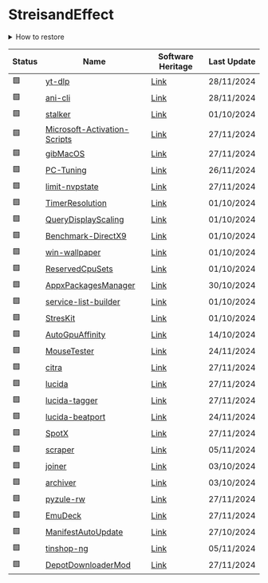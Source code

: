 # StreisandEffect

<details><summary>How to restore</summary>

## General instructions

1. Clone the `archive` branch

```bash
git clone --branch archive https://github.com/your-username/your-repo streisandeffect
```

2. Restore from bundle

```bash
git clone streisandeffect/FILE.bundle
```

## Download only a specific backup

```bash
git clone --no-checkout --depth=1 --no-tags --branch archive https://github.com/your-username/your-repo streisandeffect
git -C streisandeffect restore --staged FILE.bundle
git -C streisandeffect checkout FILE.bundle
git clone streisandeffect/FILE.bundle
```

</details>

| Status | Name | Software Heritage | Last Update |
| - | - | - | - |
| 🟩 | [yt-dlp](https://github.com/yt-dlp/yt-dlp) | [Link](https://archive.softwareheritage.org/browse/origin/directory/?origin_url=https://github.com/yt-dlp/yt-dlp) | 28/11/2024 |
| 🟩 | [ani-cli](https://github.com/pystardust/ani-cli) | [Link](https://archive.softwareheritage.org/browse/origin/directory/?origin_url=https://github.com/pystardust/ani-cli) | 28/11/2024 |
| 🟩 | [stalker](https://github.com/marios-commissions/stalker) | [Link](https://archive.softwareheritage.org/browse/origin/directory/?origin_url=https://github.com/marios-commissions/stalker) | 01/10/2024 |
| 🟩 | [Microsoft-Activation-Scripts](https://github.com/massgravel/Microsoft-Activation-Scripts) | [Link](https://archive.softwareheritage.org/browse/origin/directory/?origin_url=https://github.com/massgravel/Microsoft-Activation-Scripts) | 27/11/2024 |
| 🟩 | [gibMacOS](https://github.com/corpnewt/gibMacOS) | [Link](https://archive.softwareheritage.org/browse/origin/directory/?origin_url=https://github.com/corpnewt/gibMacOS) | 27/11/2024 |
| 🟩 | [PC-Tuning](https://github.com/valleyofdoom/PC-Tuning) | [Link](https://archive.softwareheritage.org/browse/origin/directory/?origin_url=https://github.com/valleyofdoom/PC-Tuning) | 26/11/2024 |
| 🟩 | [limit-nvpstate](https://github.com/valleyofdoom/limit-nvpstate) | [Link](https://archive.softwareheritage.org/browse/origin/directory/?origin_url=https://github.com/valleyofdoom/limit-nvpstate) | 27/11/2024 |
| 🟩 | [TimerResolution](https://github.com/valleyofdoom/TimerResolution) | [Link](https://archive.softwareheritage.org/browse/origin/directory/?origin_url=https://github.com/valleyofdoom/TimerResolution) | 01/10/2024 |
| 🟩 | [QueryDisplayScaling](https://github.com/valleyofdoom/QueryDisplayScaling) | [Link](https://archive.softwareheritage.org/browse/origin/directory/?origin_url=https://github.com/valleyofdoom/QueryDisplayScaling) | 01/10/2024 |
| 🟩 | [Benchmark-DirectX9](https://github.com/valleyofdoom/Benchmark-DirectX9) | [Link](https://archive.softwareheritage.org/browse/origin/directory/?origin_url=https://github.com/valleyofdoom/Benchmark-DirectX9) | 01/10/2024 |
| 🟩 | [win-wallpaper](https://github.com/valleyofdoom/win-wallpaper) | [Link](https://archive.softwareheritage.org/browse/origin/directory/?origin_url=https://github.com/valleyofdoom/win-wallpaper) | 01/10/2024 |
| 🟩 | [ReservedCpuSets](https://github.com/valleyofdoom/ReservedCpuSets) | [Link](https://archive.softwareheritage.org/browse/origin/directory/?origin_url=https://github.com/valleyofdoom/ReservedCpuSets) | 01/10/2024 |
| 🟩 | [AppxPackagesManager](https://github.com/valleyofdoom/AppxPackagesManager) | [Link](https://archive.softwareheritage.org/browse/origin/directory/?origin_url=https://github.com/valleyofdoom/AppxPackagesManager) | 30/10/2024 |
| 🟩 | [service-list-builder](https://github.com/valleyofdoom/service-list-builder) | [Link](https://archive.softwareheritage.org/browse/origin/directory/?origin_url=https://github.com/valleyofdoom/service-list-builder) | 01/10/2024 |
| 🟩 | [StresKit](https://github.com/valleyofdoom/StresKit) | [Link](https://archive.softwareheritage.org/browse/origin/directory/?origin_url=https://github.com/valleyofdoom/StresKit) | 01/10/2024 |
| 🟩 | [AutoGpuAffinity](https://github.com/valleyofdoom/AutoGpuAffinity) | [Link](https://archive.softwareheritage.org/browse/origin/directory/?origin_url=https://github.com/valleyofdoom/AutoGpuAffinity) | 14/10/2024 |
| 🟩 | [MouseTester](https://github.com/valleyofdoom/MouseTester) | [Link](https://archive.softwareheritage.org/browse/origin/directory/?origin_url=https://github.com/valleyofdoom/MouseTester) | 24/11/2024 |
| 🟩 | [citra](https://github.com/PabloMK7/citra) | [Link](https://archive.softwareheritage.org/browse/origin/directory/?origin_url=https://github.com/PabloMK7/citra) | 27/11/2024 |
| 🟩 | [lucida](https://git.gay/lucida/lucida) | [Link](https://archive.softwareheritage.org/browse/origin/directory/?origin_url=https://git.gay/lucida/lucida) | 27/11/2024 |
| 🟩 | [lucida-tagger](https://git.gay/lucida/lucida-tagger) | [Link](https://archive.softwareheritage.org/browse/origin/directory/?origin_url=https://git.gay/lucida/lucida-tagger) | 27/11/2024 |
| 🟩 | [lucida-beatport](https://git.gay/lucida.to/lucida-beatport) | [Link](https://archive.softwareheritage.org/browse/origin/directory/?origin_url=https://git.gay/lucida.to/lucida-beatport) | 24/11/2024 |
| 🟩 | [SpotX](https://github.com/SpotX-Official/SpotX) | [Link](https://archive.softwareheritage.org/browse/origin/directory/?origin_url=https://github.com/SpotX-Official/SpotX) | 27/11/2024 |
| 🟩 | [scraper](https://github.com/trackcord/scraper) | [Link](https://archive.softwareheritage.org/browse/origin/directory/?origin_url=https://github.com/trackcord/scraper) | 05/11/2024 |
| 🟩 | [joiner](https://github.com/trackcord/joiner) | [Link](https://archive.softwareheritage.org/browse/origin/directory/?origin_url=https://github.com/trackcord/joiner) | 03/10/2024 |
| 🟩 | [archiver](https://github.com/trackcord/archiver) | [Link](https://archive.softwareheritage.org/browse/origin/directory/?origin_url=https://github.com/trackcord/archiver) | 03/10/2024 |
| 🟩 | [pyzule-rw](https://github.com/asdfzxcvbn/pyzule-rw) | [Link](https://archive.softwareheritage.org/browse/origin/directory/?origin_url=https://github.com/asdfzxcvbn/pyzule-rw) | 27/11/2024 |
| 🟩 | [EmuDeck](https://github.com/dragoonDorise/EmuDeck) | [Link](https://archive.softwareheritage.org/browse/origin/directory/?origin_url=https://github.com/dragoonDorise/EmuDeck) | 27/11/2024 |
| 🟩 | [ManifestAutoUpdate](https://github.com/BlankTMing/ManifestAutoUpdate) | [Link](https://archive.softwareheritage.org/browse/origin/directory/?origin_url=https://github.com/BlankTMing/ManifestAutoUpdate) | 27/10/2024 |
| 🟩 | [tinshop-ng](https://github.com/ajmandourah/tinshop-ng) | [Link](https://archive.softwareheritage.org/browse/origin/directory/?origin_url=https://github.com/ajmandourah/tinshop-ng) | 05/11/2024 |
| 🟩 | [DepotDownloaderMod](https://github.com/oureveryday/DepotDownloaderMod) | [Link](https://archive.softwareheritage.org/browse/origin/directory/?origin_url=https://github.com/oureveryday/DepotDownloaderMod) | 27/11/2024 |
